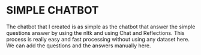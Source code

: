 # SIMPLE CHATBOT

 The chatbot that I created is as simple as the chatbot that answer the simple questions answer by using the nltk and using Chat and Reflections. This process is really easy and fast processing without using any dataset here. We can add the questions and the answers manually here.

